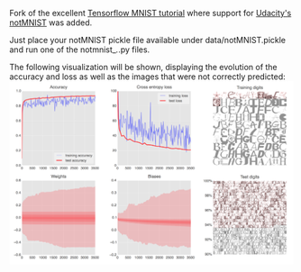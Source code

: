 Fork of the excellent [Tensorflow MNIST tutorial](https://github.com/martin-gorner/tensorflow-mnist-tutorial) where support for [Udacity's notMNIST](https://github.com/tensorflow/tensorflow/tree/master/tensorflow/examples/udacity) was added.

Just place your notMNIST pickle file available under data/notMNIST.pickle and run one of the notmnist_*.*.py files.

The following visualization will be shown, displaying the evolution of the accuracy and loss as well as the images that were not correctly predicted:
![alt text](https://github.com/tolomaus/tensorflow-mnist-tutorial/blob/master/screenshot.png "screenshot")